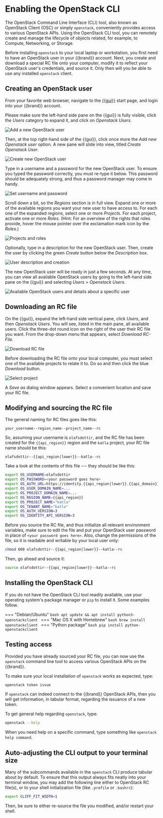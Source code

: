 # Enabling the OpenStack CLI

The OpenStack Command Line Interface (CLI) tool, also known as OpenStack Client (OSC) or simply `openstack`, conveniently provides access to various OpenStack APIs.
Using the OpenStack CLI tool, you can remotely create and manage the lifecycle of objects related, for example, to Compute, Networking, or Storage.

Before installing `openstack` to your local laptop or workstation, you first need to have an OpenStack user in your {{brand}} account.
Next, you create and download a special RC file onto your computer, modify it to reflect your OpenStack user's credentials, and source it.
Only then will you be able to use any installed `openstack` client.

## Creating an OpenStack user

From your favorite web browser, navigate to the [{{gui}}](https://{{gui_domain}}) start page, and login into your {{brand}} account.

Please make sure the left-hand side pane on the {{gui}} is fully visible, click the _Users_ category to expand it, and click on _Openstack Users_.

![Add a new OpenStack user](assets/ostack-cli/shot-01.png)

Then, at the top right-hand side of the {{gui}}, click once more the _Add new Openstack user_ option.
A new pane will slide into view, titled _Create Openstack User_.

![Create new OpenStack user](assets/ostack-cli/shot-02.png)

Type in a username and a password for the new OpenStack user.
To ensure you typed the password correctly, you must re-type it below.
This password should be adequately strong, and thus a password manager may come in handy.

![Set username and password](assets/ostack-cli/shot-03.png)

Scroll down a bit, so the _Regions_ section is in full view.
Expand one or more of the available regions you want your new user to have access to.
For each one of the expanded regions, select one or more _Projects_.
For each project, activate one or more _Roles_.
(Hint: For an overview of the rights that roles provide, hover the mouse pointer over the exclamation mark icon by the _Roles_.)

![Projects and roles](assets/ostack-cli/shot-04.png)

Optionally, type in a description for the new OpenStack user.
Then, create the user by clicking the green _Create_ button below the _Description_ box.

![User description and creation](assets/ostack-cli/shot-05.png)

The new OpenStack user will be ready in just a few seconds.
At any time, you can view all available OpenStack users by going to the left-hand side pane on the {{gui}} and selecting _Users_ > _Openstack Users_.

![Available OpenStack users and details about a specific user](assets/ostack-cli/shot-06.png)

## Downloading an RC file

On the {{gui}}, expand the left-hand side vertical pane, click _Users_, and then _Openstack Users_.
You will see, listed in the main pane, all available users.
Click the three-dot round icon on the right of the user their RC file you want.
From the drop-down menu that appears, select _Download RC-File._

![Download RC file](assets/ostack-cli/shot-07.png)

Before downloading the RC file onto your local computer, you must select one of the available projects to relate it to.
Do so and then click the blue _Download_ button.

![Select project](assets/ostack-cli/shot-08.png)

A _Save as_ dialog window appears.
Select a convenient location and save your RC file.

## Modifying and sourcing the RC file

The general naming for RC files goes like this:

```plain
your_username--region_name--project_name--rc
```

So, assuming your username is `olafsdottir`, and the RC file has been created for the `{{api_region}}` region and the `katla` project, your RC file name should be this:

```plain
olafsdottir--{{api_region|lower}}--katla--rc
```

Take a look at the contents of this file --- they should be like this:

```bash
export OS_USERNAME=olafsdottir
export OS_PASSWORD=<your password goes here>
export OS_AUTH_URL=https://identity.{{api_region|lower}}.{{api_domain}}
export OS_USER_DOMAIN_NAME=...
export OS_PROJECT_DOMAIN_NAME=...
export OS_REGION_NAME={{api_region}}
export OS_PROJECT_NAME="katla"
export OS_TENANT_NAME="katla"
export OS_AUTH_VERSION=3
export OS_IDENTITY_API_VERSION=3
```

Before you source the RC file, and thus initialize all relevant environment variables, make sure to edit the file and put your OpenStack user password in place of `<your password goes here>`.
Also, change the permissions of the file, so it is readable and writable by your local user only:

```bash
chmod 600 olafsdottir--{{api_region|lower}}--katla--rc
```

Then, go ahead and source it:

```bash
source olafsdottir--{{api_region|lower}}--katla--rc
```

## Installing the OpenStack CLI

If you do not have the OpenStack CLI tool readily available, use your operating system's package manager or `pip` to install it.
Some examples follow.

=== "Debian/Ubuntu"
    ```bash
    apt update && apt install python3-openstackclient
    ```
=== "Mac OS X with Homebrew"
    ```bash
    brew install openstackclient
    ```
=== "Python package"
    ```bash
    pip install python-openstackclient
    ```

## Testing access

Provided you have already sourced your RC file, you can now use the `openstack` command line tool to access various OpenStack APIs on the {{brand}}.

To make sure your local installation of `openstack` works as expected, type:

```bash
openstack token issue
```

If `openstack` can indeed connect to the {{brand}} OpenStack APIs, then you will get information, in tabular format, regarding the issuance of a new token.

To get general help regarding `openstack`, type:

```bash
openstack --help
```

When you need help on a specific command, type something like `openstack help command`.


## Auto-adjusting the CLI output to your terminal size

Many of the subcommands available in the `openstack` CLI produce tabular about by default.
To ensure that this output always fits neatly into your terminal window, you may add the following line either to OpenStack RC file(s), or to your shell initialization file (like `.profile` or `.bashrc`):

```bash
export CLIFF_FIT_WIDTH=1
```

Then, be sure to either re-source the file you modified, and/or restart your shell.
